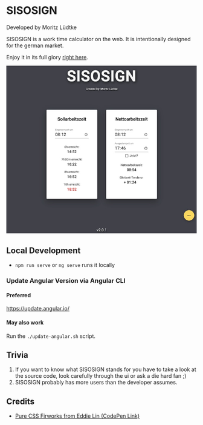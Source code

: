 # SISOSIGN

Developed by Moritz Lüdtke

SISOSIGN is a work time calculator on the web. It is intentionally designed for the german market.

Enjoy it in its full glory [right here](https://sisosign.de/).

![SISOSIGN Screenshot](./readme-content/SISOSIGN-Screenshot.png "SISOSIGN Screenshot")

## Local Development
- `npm run serve` or `ng serve` runs it locally

### Update Angular Version via Angular CLI

#### Preferred

https://update.angular.io/

#### May also work

Run the `./update-angular.sh` script.

## Trivia

1. If you want to know what SISOSIGN stands for you have to take a look at the source code, look carefully through the ui or ask a die hard fan ;)
2. SISOSIGN probably has more users than the developer assumes.

## Credits

- [Pure CSS Firworks from Eddie Lin (CodePen Link)](https://codepen.io/yshlin/pen/ylDEk)
